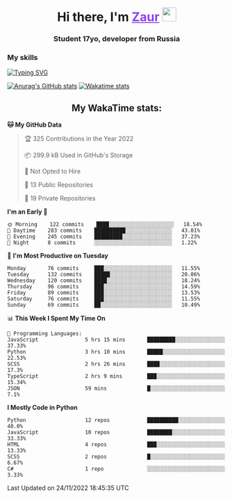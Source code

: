 <h1 align="center">
    Hi there, I'm 
    <a href="https://t.me/skyguy" target="_blank" style="color: #8C43EA">Zaur</a>
    <img src="https://github.com/blackcater/blackcater/raw/main/images/Hi.gif" height="32">
</h1>

<h3 align="center">
    Student 17yo, developer from Russia
</h3>  

### **My skills**
[![Typing SVG](https://readme-typing-svg.herokuapp.com?font=Oxanium&duration=3000&pause=1500&color=8C43EA&height=30&lines=Python:+FastAPI,+Flask,+Aiogram,+Telethon;SQL:+PostgreSQL,+SQLite;Javascript:+React.js;HTML,+CSS+(SCSS))](https://git.io/typing-svg)

[![Anurag's GitHub stats](https://github-readme-stats.vercel.app/api?username=mrskyguy&hide_title=true&count_private=true&show_icons=true&title_color=8C43EA&icon_color=BE57EA&bg_color=30,191919,341b56&text_color=B1B1B1&border_radius=10&hide_border=true)](https://github.com/anuraghazra/github-readme-stats)
[![Wakatime stats](https://github-readme-stats.vercel.app/api/wakatime?username=skyguy&hide_title=true&show_icons=true&title_color=8C43EA&icon_color=BE57EA&bg_color=30,191919,341b56&text_color=B1B1B1&border_radius=10&hide_border=true)](https://github.com/anuraghazra/github-readme-stats)


<h2 align="center"> My WakaTime stats: </h2>

<!--START_SECTION:waka-->
**🐱 My GitHub Data** 

> 🏆 325 Contributions in the Year 2022
 > 
> 📦 299.9 kB Used in GitHub's Storage 
 > 
> 🚫 Not Opted to Hire
 > 
> 📜 13 Public Repositories 
 > 
> 🔑 19 Private Repositories  
 > 
**I'm an Early 🐤** 

```text
🌞 Morning    122 commits    ████░░░░░░░░░░░░░░░░░░░░░   18.54% 
🌆 Daytime    283 commits    ██████████░░░░░░░░░░░░░░░   43.01% 
🌃 Evening    245 commits    █████████░░░░░░░░░░░░░░░░   37.23% 
🌙 Night      8 commits      ░░░░░░░░░░░░░░░░░░░░░░░░░   1.22%

```
📅 **I'm Most Productive on Tuesday** 

```text
Monday       76 commits     ███░░░░░░░░░░░░░░░░░░░░░░   11.55% 
Tuesday      132 commits    █████░░░░░░░░░░░░░░░░░░░░   20.06% 
Wednesday    120 commits    ████░░░░░░░░░░░░░░░░░░░░░   18.24% 
Thursday     96 commits     ███░░░░░░░░░░░░░░░░░░░░░░   14.59% 
Friday       89 commits     ███░░░░░░░░░░░░░░░░░░░░░░   13.53% 
Saturday     76 commits     ███░░░░░░░░░░░░░░░░░░░░░░   11.55% 
Sunday       69 commits     ██░░░░░░░░░░░░░░░░░░░░░░░   10.49%

```


📊 **This Week I Spent My Time On** 

```text
💬 Programming Languages: 
JavaScript               5 hrs 15 mins       █████████░░░░░░░░░░░░░░░░   37.33% 
Python                   3 hrs 10 mins       █████░░░░░░░░░░░░░░░░░░░░   22.53% 
SCSS                     2 hrs 26 mins       ████░░░░░░░░░░░░░░░░░░░░░   17.3% 
TypeScript               2 hrs 9 mins        ███░░░░░░░░░░░░░░░░░░░░░░   15.34% 
JSON                     59 mins             █░░░░░░░░░░░░░░░░░░░░░░░░   7.1%

```

**I Mostly Code in Python** 

```text
Python                   12 repos            ██████████░░░░░░░░░░░░░░░   40.0% 
JavaScript               10 repos            ████████░░░░░░░░░░░░░░░░░   33.33% 
HTML                     4 repos             ███░░░░░░░░░░░░░░░░░░░░░░   13.33% 
SCSS                     2 repos             █░░░░░░░░░░░░░░░░░░░░░░░░   6.67% 
C#                       1 repo              ░░░░░░░░░░░░░░░░░░░░░░░░░   3.33%

```



 Last Updated on 24/11/2022 18:45:35 UTC
<!--END_SECTION:waka-->
